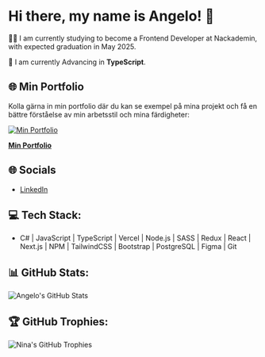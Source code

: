 # Hi there, my name is Angelo! 👋

👩‍🎓 I am currently studying to become a Frontend Developer at Nackademin, with expected graduation in May 2025.

🌱 I am currently Advancing in **TypeScript**.

## 🌐 Min Portfolio

Kolla gärna in min portfolio där du kan se exempel på mina projekt och få en bättre förståelse av min arbetsstil och mina färdigheter:

[![Min Portfolio](https://github.com/Angelocoll/Profile/blob/main/Ska%CC%88rmavbild%202025-02-14%20kl.%2016.42.12.png)](https://angelocoll.github.io/portfolio-1.2/)

**[Min Portfolio](https://angelocoll.github.io/portfolio-1.2/)**

## 🌐 Socials
- [LinkedIn](https://www.linkedin.com/in/angelo-collocolo-451098204/)

## 💻 Tech Stack:
- C# | JavaScript | TypeScript | Vercel | Node.js | SASS | Redux | React | Next.js | NPM | TailwindCSS | Bootstrap | PostgreSQL | Figma | Git

## 📊 GitHub Stats:
![Angelo's GitHub Stats](https://github-readme-stats.vercel.app/api?username=Angelocoll&show_icons=true&hide_title=true&count_private=true&hide=prs&theme=radical)

## 🏆 GitHub Trophies:
![Nina's GitHub Trophies](https://github-profile-trophy.vercel.app/?username=Angelocoll&theme=darkhub&no-frame=true)
